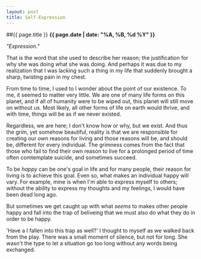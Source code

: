 ```yaml
---
layout: post
title: Self-Expression
---
```

##{{ page.title }}
**{{ page.date | date: "%A, %B, %d %Y" }}**

*"Expression."*

That is the word that she used to describe her reason; the
justification for why she was doing what she was doing. And perhaps it was
due to my realization that I was lacking such a thing in my life that suddenly
brought a sharp, twisting pain in my chest.

From time to time, I used to I wonder about the point of our existence.
To me, it seemed to matter very little. We are one of many life forms
on this planet, and if all of humanity were to be wiped out, this planet
will still move on without us. Most likely,
all other forms of life on earth would thrive, and with time,
things will be as if we never existed.

Regardless, we are here; I don't know how or why, but we exist. And thus the grim, yet somehow beautiful, reality
is that we are responsible for creating our own reasons for
living and those reasons will be, and should be, different for every individual.
The grimness comes from the fact that those who fail to find their own reason to live
for a prolonged period of time often comtemplate suicide, and sometimes
succeed.

To be *happy* can be one's goal in life and for many people, their reason for living is to
achieve this goal. Even so, what makes an individual happy will
vary. For example, mine is when I'm able to express myself to others; without the
ability to express my thoughts and my feelings, I would have been dead long ago.

But sometimes we get caught up with what *seems* to makes other people happy
and fall into the trap of beliveing that we must also do what they do in
order to be happy.

'Have a I fallen into this trap as well?' I thought to myself as we
walked back from the play. There was a small moment of silence,
but not for long. She wasn't the type to let a situation go too long
without any words being exchanged.
